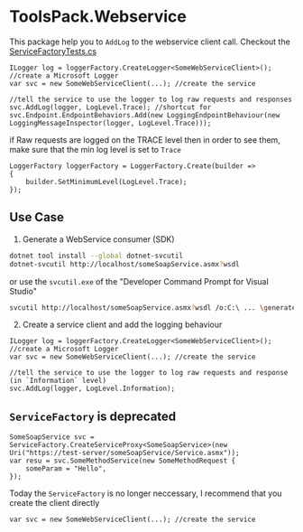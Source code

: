 ﻿# ToolsPack.Webservice

This package help you to `AddLog` to the webservice client call. Checkout the [ServiceFactoryTests.cs](https://github.com/duongphuhiep/ToolsPack.NetCore/blob/master/Tests/ToolsPack.Webservice.Tests/ServiceFactoryTests.cs)

```CSharp
ILogger log = loggerFactory.CreateLogger<SomeWebServiceClient>(); //create a Microsoft Logger
var svc = new SomeWebServiceClient(...); //create the service 

//tell the service to use the logger to log raw requests and responses
svc.AddLog(logger, LogLevel.Trace); //shortcut for svc.Endpoint.EndpointBehaviors.Add(new LoggingEndpointBehaviour(new LoggingMessageInspector(logger, LogLevel.Trace))); 
```

if Raw requests are logged on the TRACE level then in order to see them, make sure that the min log level is set to `Trace`

```Csharp
LoggerFactory loggerFactory = LoggerFactory.Create(builder =>
{
    builder.SetMinimumLevel(LogLevel.Trace);
});
```

## Use Case

1. Generate a WebService consumer (SDK)

```sh
dotnet tool install --global dotnet-svcutil
dotnet-svcutil http://localhost/someSoapService.asmx?wsdl
```

or use the `svcutil.exe` of the "Developer Command Prompt for Visual Studio"

```sh
svcutil http://localhost/someSoapService.asmx?wsdl /o:C:\ ... \generated\SomeSoapService.cs /sc /n:*,MyApp.SoapServiceClient
```

2. Create a service client and add the logging behaviour

```CSharp
ILogger log = loggerFactory.CreateLogger<SomeWebServiceClient>(); //create a Microsoft Logger
var svc = new SomeWebServiceClient(...); //create the service 

//tell the service to use the logger to log raw requests and response (in `Information` level)
svc.AddLog(logger, LogLevel.Information);
```

## `ServiceFactory` is deprecated

```Csharp
SomeSoapService svc = ServiceFactory.CreateServiceProxy<SomeSoapService>(new Uri("https://test-server/someSoapService/Service.asmx"));
var resu = svc.SomeMethodService(new SomeMethodRequest {
    someParam = "Hello",
});
```

Today the `ServiceFactory` is no longer neccessary, I recommend that you create the client directly

```Csharp
var svc = new SomeWebServiceClient(...); //create the service 
```
